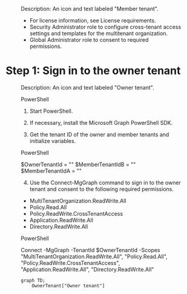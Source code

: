 <figure>
Description: An icon and text labeled "Member tenant".

- For license information, see License requirements.
- Security Administrator role to configure cross-tenant access settings and templates for the multitenant organization.
- Global Administrator role to consent to required permissions.

</figure>

# Step 1: Sign in to the owner tenant

<figure>
Description: An icon and text labeled "Owner tenant".

PowerShell

1. Start PowerShell.

2. If necessary, install the Microsoft Graph PowerShell SDK.

3. Get the tenant ID of the owner and member tenants and initialize variables.

PowerShell

$OwnerTenantId = "<OwnerTenantId>" $MemberTenantIdB = "<MemberTenantIdB>" $MemberTenantIdA = "<MemberTenantIdA>"

4. Use the Connect-MgGraph command to sign in to the owner tenant and consent to the following required permissions.

- MultiTenantOrganization.ReadWrite.All
- Policy.Read.All
- Policy.ReadWrite.CrossTenantAccess
- Application.ReadWrite.All
- Directory.ReadWrite.All

PowerShell

Connect -MgGraph -TenantId $OwnerTenantId -Scopes "MultiTenantOrganization.ReadWrite.All", "Policy.Read.All", "Policy.ReadWrite.CrossTenantAccess", "Application.ReadWrite.All", "Directory.ReadWrite.All"

```mermaid
graph TD;
    OwnerTenant["Owner tenant"]
```


</figure>